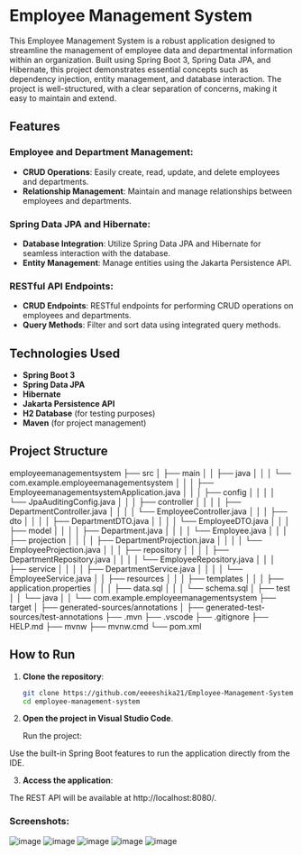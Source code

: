 # Employee Management System

This Employee Management System is a robust application designed to streamline the management of employee data and departmental information within an organization. Built using Spring Boot 3, Spring Data JPA, and Hibernate, this project demonstrates essential concepts such as dependency injection, entity management, and database interaction. The project is well-structured, with a clear separation of concerns, making it easy to maintain and extend.

## Features

### Employee and Department Management:
- **CRUD Operations**: Easily create, read, update, and delete employees and departments.
- **Relationship Management**: Maintain and manage relationships between employees and departments.

### Spring Data JPA and Hibernate:
- **Database Integration**: Utilize Spring Data JPA and Hibernate for seamless interaction with the database.
- **Entity Management**: Manage entities using the Jakarta Persistence API.

### RESTful API Endpoints:
- **CRUD Endpoints**: RESTful endpoints for performing CRUD operations on employees and departments.
- **Query Methods**: Filter and sort data using integrated query methods.

## Technologies Used
- **Spring Boot 3**
- **Spring Data JPA**
- **Hibernate**
- **Jakarta Persistence API**
- **H2 Database** (for testing purposes)
- **Maven** (for project management)

## Project Structure
employeemanagementsystem
├── src
│   ├── main
│   │   ├── java
│   │   │   └── com.example.employeemanagementsystem
│   │   │       ├── EmployeemanagementsystemApplication.java
│   │   │       ├── config
│   │   │       │   └── JpaAuditingConfig.java
│   │   │       ├── controller
│   │   │       │   ├── DepartmentController.java
│   │   │       │   └── EmployeeController.java
│   │   │       ├── dto
│   │   │       │   ├── DepartmentDTO.java
│   │   │       │   └── EmployeeDTO.java
│   │   │       ├── model
│   │   │       │   ├── Department.java
│   │   │       │   └── Employee.java
│   │   │       ├── projection
│   │   │       │   ├── DepartmentProjection.java
│   │   │       │   └── EmployeeProjection.java
│   │   │       ├── repository
│   │   │       │   ├── DepartmentRepository.java
│   │   │       │   └── EmployeeRepository.java
│   │   │       ├── service
│   │   │       │   ├── DepartmentService.java
│   │   │       │   └── EmployeeService.java
│   │   ├── resources
│   │   │   ├── templates
│   │   │   ├── application.properties
│   │   │   ├── data.sql
│   │   │   └── schema.sql
│   ├── test
│   │   └── java
│   │       └── com.example.employeemanagementsystem
├── target
│   ├── generated-sources/annotations
│   ├── generated-test-sources/test-annotations
├── .mvn
├── .vscode
├── .gitignore
├── HELP.md
├── mvnw
├── mvnw.cmd
└── pom.xml

## How to Run

1. **Clone the repository**:
   ```bash
   git clone https://github.com/eeeeshika21/Employee-Management-System.git
   cd employee-management-system
2. **Open the project in Visual Studio Code**.

   Run the project:

Use the built-in Spring Boot features to run the application directly from the IDE.

3. **Access the application**:

The REST API will be available at http://localhost:8080/.

### Screenshots:
![image](https://github.com/user-attachments/assets/030bc640-78dc-4f81-a394-0221898388a1)
![image](https://github.com/user-attachments/assets/c0f1281a-7e16-433c-8ef4-946b26e2d365)
![image](https://github.com/user-attachments/assets/abdf7e5b-4b33-4ac9-bc4f-1a4b95c71f40)
![image](https://github.com/user-attachments/assets/c801548f-5396-41e3-9c33-0316f8645a05)
![image](https://github.com/user-attachments/assets/613a7447-14e1-40e9-bdd9-b2f4a8915483)





